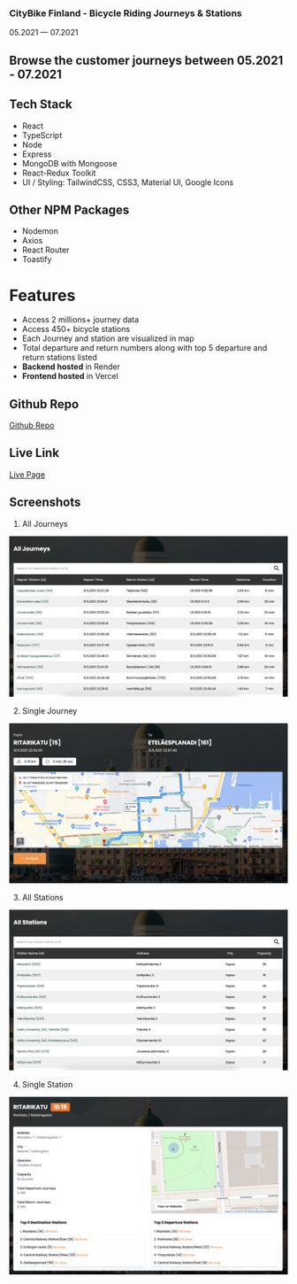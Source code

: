 ### CityBike Finland - Bicycle Riding Journeys & Stations
05.2021 &mdash; 07.2021

## Browse the customer journeys between 05.2021 - 07.2021

## Tech Stack

- React
- TypeScript
- Node
- Express
- MongoDB with Mongoose
- React-Redux Toolkit
- UI / Styling: TailwindCSS, CSS3, Material UI, Google Icons

## Other NPM Packages

- Nodemon
- Axios
- React Router
- Toastify

# Features

- Access 2 millions+ journey data
- Access 450+ bicycle stations
- Each Journey and station are visualized in map
- Total departure and return numbers along with top 5 departure and return stations listed
- **Backend hosted** in Render
- **Frontend hosted** in Vercel

## Github Repo

<a href="https://www.github.com/kcvijay/helsinki-citybike" target="_blank">Github Repo</a>

## Live Link

<a href="https://www.helsinki-citybike-two.vercel.app" target="_blank">Live Page</a>

## Screenshots

1. All Journeys
  
<img src="./client/src/assets/all_journeys.png" alt="List of all journeys in a table" width="600px" height="auto">

2. Single Journey
  
<img src="./client/src/assets/single_journey.png" alt="Depiction of single journey data" width="600px" height="auto">

3. All Stations
  
<img src="./client/src/assets/all_stations.png" alt="List of all stations in a table" width="600px" height="auto">

4. Single Station
  
<img src="./client/src/assets/single_station.png" alt="Depiction of single station data" width="600px" height="auto">


